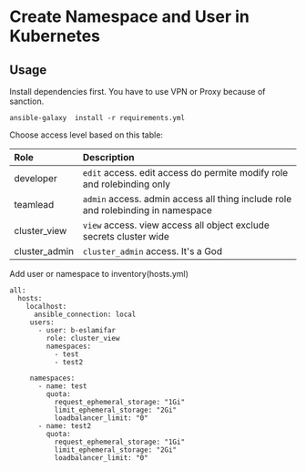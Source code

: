 # Create Namespace and User in Kubernetes
## Usage 
Install dependencies first. You have to use VPN or Proxy because of sanction.
```
ansible-galaxy  install -r requirements.yml
```

Choose access level based on this table:  

| Role          | Description   |
|:------------- |:--------------|
| developer     | `edit` access. edit access do permite modify role and rolebinding only |
| teamlead      | `admin` access. admin access all thing include role and rolebinding in namespace|
| cluster_view  | `view` access. view access all object exclude secrets cluster wide  |
| cluster_admin | `cluster_admin` access. It's a God |


Add user or namespace to inventory(hosts.yml)  
```
all:
  hosts:
    localhost:
      ansible_connection: local
     users:
       - user: b-eslamifar
         role: cluster_view
         namespaces:
           - test
           - test2

     namespaces:
       - name: test
         quota:
           request_ephemeral_storage: "1Gi"
           limit_ephemeral_storage: "2Gi"
           loadbalancer_limit: "0"
       - name: test2
         quota:
           request_ephemeral_storage: "1Gi"
           limit_ephemeral_storage: "2Gi"
           loadbalancer_limit: "0"
```
